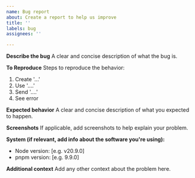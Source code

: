 ```yaml
---
name: Bug report
about: Create a report to help us improve
title: ''
labels: bug
assignees: ''

---
```


**Describe the bug**
A clear and concise description of what the bug is.

**To Reproduce**
Steps to reproduce the behavior:
1. Create '...'
2. Use '....'
3. Send '....'
4. See error

**Expected behavior**
A clear and concise description of what you expected to happen.

**Screenshots**
If applicable, add screenshots to help explain your problem.

**System (if relevant, add info about the software you're using):**
 - Node version: [e.g. v20.9.0]
 - pnpm version: [e.g. 9.9.0]

**Additional context**
Add any other context about the problem here.
